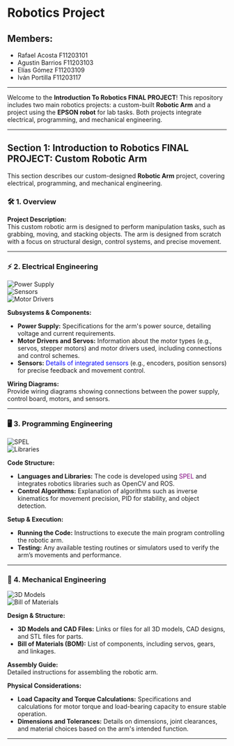 # Robotics Project
## Members:
- Rafael Acosta F11203101
- Agustin Barrios F11203103
- Elías Gómez F11203109
- Iván Portilla F11203117
---

Welcome to the **Introduction To Robotics FINAL PROJECT**! This repository includes two main robotics projects: a custom-built **Robotic Arm** and a project using the **EPSON robot** for lab tasks. Both projects integrate electrical, programming, and mechanical engineering.

---

## Section 1: Introduction to Robotics FINAL PROJECT: Custom Robotic Arm

This section describes our custom-designed **Robotic Arm** project, covering electrical, programming, and mechanical engineering.

### 🛠️ 1. Overview

**Project Description:**  
This custom robotic arm is designed to perform manipulation tasks, such as grabbing, moving, and stacking objects. The arm is designed from scratch with a focus on structural design, control systems, and precise movement.

---

### ⚡ 2. Electrical Engineering

![Power Supply](https://img.shields.io/badge/Power-Supply-green)  
![Sensors](https://img.shields.io/badge/Sensors-Integrated-blue)  
![Motor Drivers](https://img.shields.io/badge/Motor_Drivers-Control-orange)

**Subsystems & Components:**
- **Power Supply:** Specifications for the arm's power source, detailing voltage and current requirements.
- **Motor Drivers and Servos:** Information about the motor types (e.g., servos, stepper motors) and motor drivers used, including connections and control schemes.
- **Sensors:** <span style="color:blue">Details of integrated sensors</span> (e.g., encoders, position sensors) for precise feedback and movement control.

**Wiring Diagrams:**  
Provide wiring diagrams showing connections between the power supply, control board, motors, and sensors.

---

### 🖥️ 3. Programming Engineering

![SPEL](https://img.shields.io/badge/Language-SPEL-purple)  
![Libraries](https://img.shields.io/badge/Libraries-ROS%20%7C%20OpenCV-brightgreen)

**Code Structure:**
- **Languages and Libraries:** The code is developed using <span style="color:purple">SPEL</span> and integrates robotics libraries such as OpenCV and ROS.
- **Control Algorithms:** Explanation of algorithms such as inverse kinematics for movement precision, PID for stability, and object detection.

**Setup & Execution:**
- **Running the Code:** Instructions to execute the main program controlling the robotic arm.
- **Testing:** Any available testing routines or simulators used to verify the arm’s movements and performance.

---

### 🧩 4. Mechanical Engineering

![3D Models](https://img.shields.io/badge/3D_Models-CAD_Files-lightgrey)  
![Bill of Materials](https://img.shields.io/badge/BOM-Available-blue)

**Design & Structure:**
- **3D Models and CAD Files:** Links or files for all 3D models, CAD designs, and STL files for parts.
- **Bill of Materials (BOM):** List of components, including servos, gears, and linkages.

**Assembly Guide:**  
Detailed instructions for assembling the robotic arm.

**Physical Considerations:**
- **Load Capacity and Torque Calculations:** Specifications and calculations for motor torque and load-bearing capacity to ensure stable operation.
- **Dimensions and Tolerances:** Details on dimensions, joint clearances, and material choices based on the arm's intended function.

---
